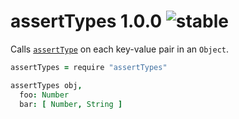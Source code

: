 
# assertTypes 1.0.0  ![stable](https://img.shields.io/badge/stability-stable-4EBA0F.svg?style=flat)

Calls [`assertType`](https://github.com/aleclarson/assertType) on each key-value pair in an `Object`.

```coffee
assertTypes = require "assertTypes"

assertTypes obj,
  foo: Number
  bar: [ Number, String ]
```
